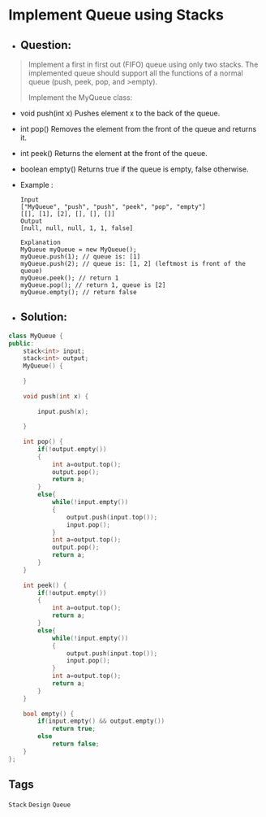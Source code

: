 # Implement Queue using Stacks
- ## Question:
>Implement a first in first out (FIFO) queue using only two stacks. The implemented queue should support all the functions of a normal queue (push, peek, pop, and >empty).
>
>Implement the MyQueue class:
>
- void push(int x) Pushes element x to the back of the queue.
- int pop() Removes the element from the front of the queue and returns it.
- int peek() Returns the element at the front of the queue.
- boolean empty() Returns true if the queue is empty, false otherwise.

- Example :

      Input
      ["MyQueue", "push", "push", "peek", "pop", "empty"]
      [[], [1], [2], [], [], []]
      Output
      [null, null, null, 1, 1, false]

      Explanation
      MyQueue myQueue = new MyQueue();
      myQueue.push(1); // queue is: [1]
      myQueue.push(2); // queue is: [1, 2] (leftmost is front of the queue)
      myQueue.peek(); // return 1
      myQueue.pop(); // return 1, queue is [2]
      myQueue.empty(); // return false
      
- ## Solution:
```cpp
class MyQueue {
public:
    stack<int> input;
    stack<int> output;
    MyQueue() {
        
    }
    
    void push(int x) {
      
        input.push(x);
        
    }
    
    int pop() {
        if(!output.empty())
        {
            int a=output.top();
            output.pop();
            return a;
        }
        else{
            while(!input.empty())
            {
                output.push(input.top());
                input.pop();
            }
            int a=output.top();
            output.pop();
            return a;
        }
    }
    
    int peek() {
        if(!output.empty())
        {
            int a=output.top();
            return a;
        }
        else{
            while(!input.empty())
            {
                output.push(input.top());
                input.pop();
            }
            int a=output.top();
            return a;
        }
    }
    
    bool empty() {
        if(input.empty() && output.empty())
            return true;
        else
            return false;
    }
};
```

## Tags
`Stack` `Design` `Queue`